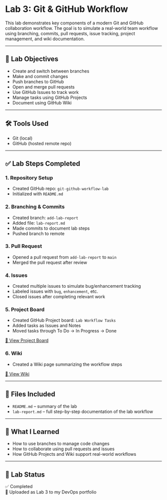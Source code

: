 # Lab 3: Git & GitHub Workflow

This lab demonstrates key components of a modern Git and GitHub collaboration workflow. The goal is to simulate a real-world team workflow using branching, commits, pull requests, issue tracking, project management, and wiki documentation.

---

## 📌 Lab Objectives

- Create and switch between branches
- Make and commit changes
- Push branches to GitHub
- Open and merge pull requests
- Use GitHub Issues to track work
- Manage tasks using GitHub Projects
- Document using GitHub Wiki

---

## 🛠️ Tools Used

- Git (local)
- GitHub (hosted remote repo)

---

## ✅ Lab Steps Completed

### 1. Repository Setup
- Created GitHub repo: `git-github-workflow-lab`
- Initialized with `README.md`

### 2. Branching & Commits
- Created branch: `add-lab-report`
- Added file: `lab-report.md`
- Made commits to document lab steps
- Pushed branch to remote

### 3. Pull Request
- Opened a pull request from `add-lab-report` to `main`
- Merged the pull request after review

### 4. Issues
- Created multiple issues to simulate bug/enhancement tracking
- Labeled issues with `bug`, `enhancement`, etc.
- Closed issues after completing relevant work

### 5. Project Board
- Created GitHub Project board: `Lab Workflow Tasks`
- Added tasks as Issues and Notes
- Moved tasks through To Do → In Progress → Done

[🔗 View Project Board](https://github.com/AbdullahOsmani/git-github-workflow-lab/projects)

### 6. Wiki
- Created a Wiki page summarizing the workflow steps

[📄 View Wiki](https://github.com/AbdullahOsmani/git-github-workflow-lab/wiki)

---

## 📂 Files Included

- `README.md` – summary of the lab
- `lab-report.md` – full step-by-step documentation of the lab workflow

---

## 🧠 What I Learned

- How to use branches to manage code changes
- How to collaborate using pull requests and issues
- How GitHub Projects and Wiki support real-world workflows

---

## 🧪 Lab Status

✅ Completed  
📅 Uploaded as Lab 3 to my DevOps portfolio  
